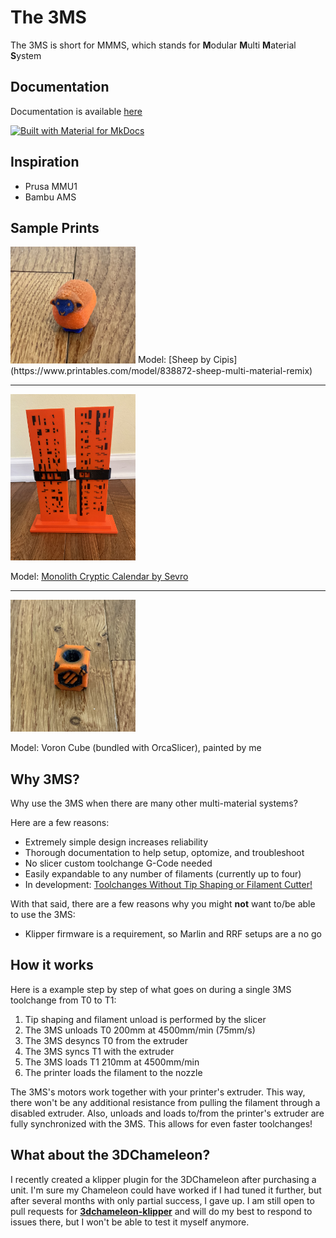 # The 3MS

The 3MS is short for MMMS, which stands for **M**odular **M**ulti **M**aterial **S**ystem

## Documentation

Documentation is available [here](https://3dcoded.github.io/3MS)

[![Built with Material for MkDocs](https://img.shields.io/badge/Material_for_MkDocs-526CFE?style=for-the-badge&logo=MaterialForMkDocs&logoColor=white)](https://squidfunk.github.io/mkdocs-material/)

## Inspiration

- Prusa MMU1
- Bambu AMS

## Sample Prints

<img src="https://github.com/3DCoded/3MS/blob/docs/docs/assets/images/sampleprints/samplesheep.jpeg?raw=true" width="200">
Model: [Sheep by Cipis](https://www.printables.com/model/838872-sheep-multi-material-remix)

---


<img src="https://github.com/3DCoded/3MS/blob/docs/docs/assets/images/sampleprints/samplecalendar.jpeg?raw=true" width="200">

Model: [Monolith Cryptic Calendar by Sevro](https://www.printables.com/model/698341-monolith-cryptic-calendar)

---

<img src="https://github.com/3DCoded/3MS/blob/docs/docs/assets/images/sampleprints/samplevoron.jpeg?raw=true" width="200">

Model: Voron Cube (bundled with OrcaSlicer), painted by me

## Why 3MS?

Why use the 3MS when there are many other multi-material systems? 

Here are a few reasons:

- Extremely simple design increases reliability
- Thorough documentation to help setup, optomize, and troubleshoot
- No slicer custom toolchange G-Code needed
- Easily expandable to any number of filaments (currently up to four)
- In development: [Toolchanges Without Tip Shaping or Filament Cutter!](notip.md)

With that said, there are a few reasons why you might **not** want to/be able to use the 3MS:

- Klipper firmware is a requirement, so Marlin and RRF setups are a no go

## How it works

Here is a example step by step of what goes on during a single 3MS toolchange from T0 to T1:

1. Tip shaping and filament unload is performed by the slicer
2. The 3MS unloads T0 200mm at 4500mm/min (75mm/s)
3. The 3MS desyncs T0 from the extruder
4. The 3MS syncs T1 with the extruder
3. The 3MS loads T1 210mm at 4500mm/min
5. The printer loads the filament to the nozzle

The 3MS's motors work together with your printer's extruder. This way, there won't be any additional resistance from pulling the filament through a disabled extruder. Also, unloads and loads to/from the printer's extruder are fully synchronized with the 3MS. This allows for even faster toolchanges!

## What about the 3DChameleon?

I recently created a klipper plugin for the 3DChameleon after purchasing a unit. I'm sure my Chameleon could have worked if I had tuned it further, but after several months with only partial success, I gave up. I am still open to pull requests for **[3dchameleon-klipper](https://github.com/3dcoded/3dchameleon-klipper)** and will do my best to respond to issues there, but I won't be able to test it myself anymore.

